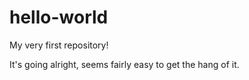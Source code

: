 hello-world
===========

My very first repository!

It's going alright, seems fairly easy to get the hang of it.
